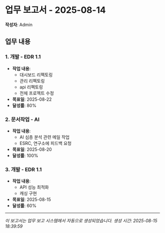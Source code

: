 # 업무 보고서 - 2025-08-14

**작성자**: Admin

## 업무 내용

### 1. 개발 - EDR 1.1

- **작업 내용**:
  - 대시보드 리펙토링
  - 관리 리펙토링
  - api 리펙토링
  - 전체 프로젝트 수정
- **목표일**: 2025-08-22
- **달성률**: 80%

### 2. 문서작업 - AI

- **작업 내용**:
  - AI 심층 분석 관련 메일 작업
  - ESRC, 연구소에 피드백 요청
- **목표일**: 2025-08-20
- **달성률**: 100%

### 3. 개발 - EDR 1.1

- **작업 내용**:
  - API 성능 최적화
  - 캐싱 구현
- **목표일**: 2025-08-15
- **달성률**: 60%

---

*이 보고서는 업무 보고 시스템에서 자동으로 생성되었습니다.*
*생성 시간: 2025-08-15 18:39:59*
